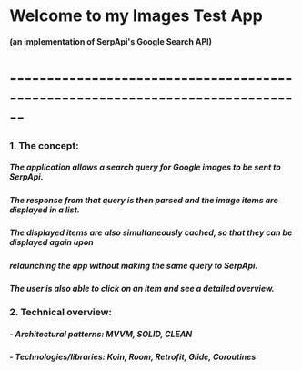 # Welcome to my Images Test App
#### (an implementation of SerpApi's Google Search API)
# ------------------------------------------------------------------------------

### 1. The concept:

##### The application allows a search query for Google images to be sent to SerpApi.
##### The response from that query is then parsed and the image items are displayed in a list.
##### The displayed items are also simultaneously cached, so that they can be displayed again upon
##### relaunching the app without making the same query to SerpApi.
##### The user is also able to click on an item and see a detailed overview.

### 2. Technical overview:

##### - Architectural patterns: MVVM, SOLID, CLEAN
##### - Technologies/libraries: Koin, Room, Retrofit, Glide, Coroutines
